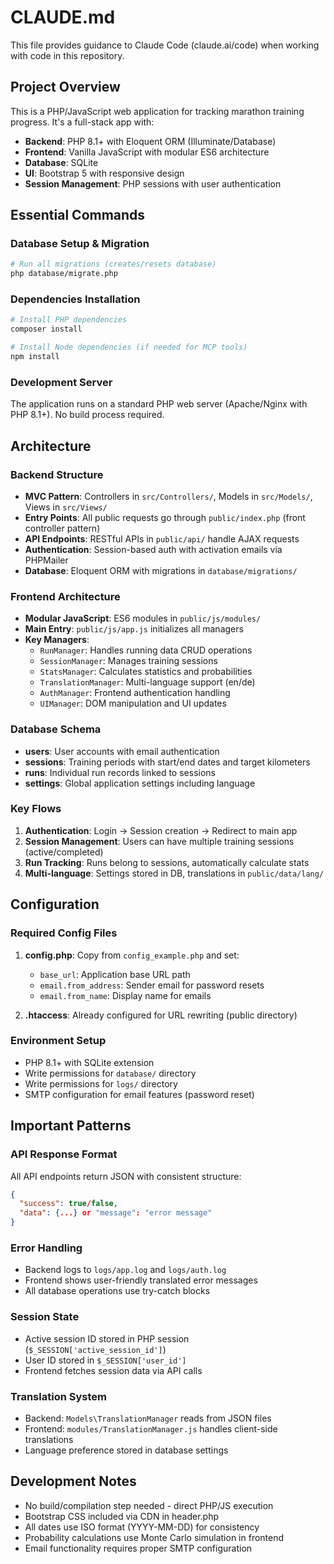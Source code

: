 # CLAUDE.md

This file provides guidance to Claude Code (claude.ai/code) when working with code in this repository.

## Project Overview

This is a PHP/JavaScript web application for tracking marathon training progress. It's a full-stack app with:
- **Backend**: PHP 8.1+ with Eloquent ORM (Illuminate/Database)
- **Frontend**: Vanilla JavaScript with modular ES6 architecture
- **Database**: SQLite
- **UI**: Bootstrap 5 with responsive design
- **Session Management**: PHP sessions with user authentication

## Essential Commands

### Database Setup & Migration
```bash
# Run all migrations (creates/resets database)
php database/migrate.php
```

### Dependencies Installation
```bash
# Install PHP dependencies
composer install

# Install Node dependencies (if needed for MCP tools)
npm install
```

### Development Server
The application runs on a standard PHP web server (Apache/Nginx with PHP 8.1+). No build process required.

## Architecture

### Backend Structure
- **MVC Pattern**: Controllers in `src/Controllers/`, Models in `src/Models/`, Views in `src/Views/`
- **Entry Points**: All public requests go through `public/index.php` (front controller pattern)
- **API Endpoints**: RESTful APIs in `public/api/` handle AJAX requests
- **Authentication**: Session-based auth with activation emails via PHPMailer
- **Database**: Eloquent ORM with migrations in `database/migrations/`

### Frontend Architecture
- **Modular JavaScript**: ES6 modules in `public/js/modules/`
- **Main Entry**: `public/js/app.js` initializes all managers
- **Key Managers**:
  - `RunManager`: Handles running data CRUD operations
  - `SessionManager`: Manages training sessions
  - `StatsManager`: Calculates statistics and probabilities
  - `TranslationManager`: Multi-language support (en/de)
  - `AuthManager`: Frontend authentication handling
  - `UIManager`: DOM manipulation and UI updates

### Database Schema
- **users**: User accounts with email authentication
- **sessions**: Training periods with start/end dates and target kilometers
- **runs**: Individual run records linked to sessions
- **settings**: Global application settings including language

### Key Flows
1. **Authentication**: Login → Session creation → Redirect to main app
2. **Session Management**: Users can have multiple training sessions (active/completed)
3. **Run Tracking**: Runs belong to sessions, automatically calculate stats
4. **Multi-language**: Settings stored in DB, translations in `public/data/lang/`

## Configuration

### Required Config Files
1. **config.php**: Copy from `config_example.php` and set:
   - `base_url`: Application base URL path
   - `email.from_address`: Sender email for password resets
   - `email.from_name`: Display name for emails

2. **.htaccess**: Already configured for URL rewriting (public directory)

### Environment Setup
- PHP 8.1+ with SQLite extension
- Write permissions for `database/` directory
- Write permissions for `logs/` directory
- SMTP configuration for email features (password reset)

## Important Patterns

### API Response Format
All API endpoints return JSON with consistent structure:
```json
{
  "success": true/false,
  "data": {...} or "message": "error message"
}
```

### Error Handling
- Backend logs to `logs/app.log` and `logs/auth.log`
- Frontend shows user-friendly translated error messages
- All database operations use try-catch blocks

### Session State
- Active session ID stored in PHP session (`$_SESSION['active_session_id']`)
- User ID stored in `$_SESSION['user_id']`
- Frontend fetches session data via API calls

### Translation System
- Backend: `Models\TranslationManager` reads from JSON files
- Frontend: `modules/TranslationManager.js` handles client-side translations
- Language preference stored in database settings

## Development Notes

- No build/compilation step needed - direct PHP/JS execution
- Bootstrap CSS included via CDN in header.php
- All dates use ISO format (YYYY-MM-DD) for consistency
- Probability calculations use Monte Carlo simulation in frontend
- Email functionality requires proper SMTP configuration